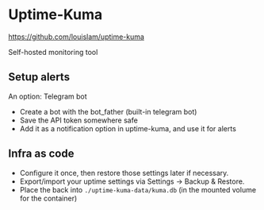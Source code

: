 # Uptime-Kuma
https://github.com/louislam/uptime-kuma

Self-hosted monitoring tool

## Setup alerts
An option: Telegram bot
- Create a bot with the bot_father (built-in telegram bot)
- Save the API token somewhere safe
- Add it as a notification option in uptime-kuma, and use it for alerts

## Infra as code
- Configure it once, then restore those settings later if necessary.
- Export/import your uptime settings via Settings -> Backup & Restore.
- Place the back into `./uptime-kuma-data/kuma.db` (in the mounted volume for the container)
